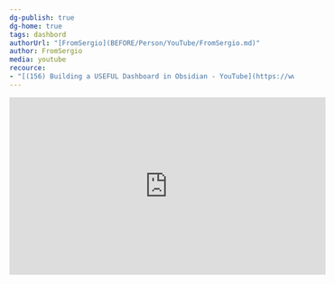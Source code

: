 ```yaml
---
dg-publish: true
dg-home: true
tags: dashbord
authorUrl: "[FromSergio](BEFORE/Person/YouTube/FromSergio.md)"
author: FromSergio
media: youtube
recource:
- "[(156) Building a USEFUL Dashboard in Obsidian - YouTube](https://www.youtube.com/watch?v=AatZl1Z_n-g)" 
---
```

<iframe width="560" height="315" src="https://www.youtube.com/embed/AatZl1Z_n-g" title="YouTube video player" frameborder="0" allow="accelerometer; autoplay; clipboard-write; encrypted-media; gyroscope; picture-in-picture; web-share" allowfullscreen></iframe>